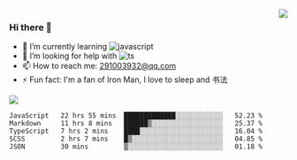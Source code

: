 <img align='right' src='https://github-readme-stats.vercel.app/api?username=niaogege&show_icons=true&theme=radical'/>

### Hi there 👋

- 🌱 I’m currently learning ![javascript](https://img.shields.io/badge/javacript-learn-orange)
- 🤔 I’m looking for help with ![ts](https://img.shields.io/badge/ts-learn-yellow)
- 📫 How to reach me: 291003932@qq.com
- ⚡ Fun fact:  I'm a fan of Iron Man, I love to sleep and 书法

![](https://github-readme-stats.vercel.app/api/top-langs/?username=niaogege&layout=compact)

<!--START_SECTION:waka-->
```text
JavaScript   22 hrs 55 mins  █████████████░░░░░░░░░░░░   52.23 % 
Markdown     11 hrs 8 mins   ██████▒░░░░░░░░░░░░░░░░░░   25.37 % 
TypeScript   7 hrs 2 mins    ████░░░░░░░░░░░░░░░░░░░░░   16.04 % 
SCSS         2 hrs 7 mins    █▒░░░░░░░░░░░░░░░░░░░░░░░   04.85 % 
JSON         30 mins         ▒░░░░░░░░░░░░░░░░░░░░░░░░   01.18 % 
```
<!--END_SECTION:waka-->
